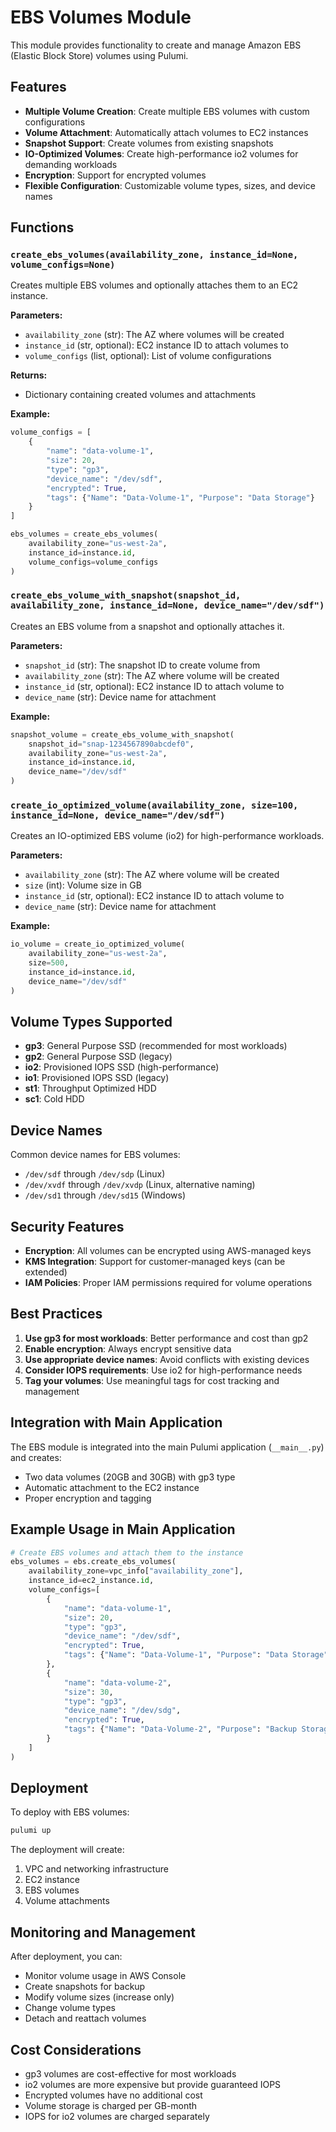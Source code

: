 # EBS Volumes Module

This module provides functionality to create and manage Amazon EBS (Elastic Block Store) volumes using Pulumi.

## Features

- **Multiple Volume Creation**: Create multiple EBS volumes with custom configurations
- **Volume Attachment**: Automatically attach volumes to EC2 instances
- **Snapshot Support**: Create volumes from existing snapshots
- **IO-Optimized Volumes**: Create high-performance io2 volumes for demanding workloads
- **Encryption**: Support for encrypted volumes
- **Flexible Configuration**: Customizable volume types, sizes, and device names

## Functions

### `create_ebs_volumes(availability_zone, instance_id=None, volume_configs=None)`

Creates multiple EBS volumes and optionally attaches them to an EC2 instance.

**Parameters:**
- `availability_zone` (str): The AZ where volumes will be created
- `instance_id` (str, optional): EC2 instance ID to attach volumes to
- `volume_configs` (list, optional): List of volume configurations

**Returns:**
- Dictionary containing created volumes and attachments

**Example:**
```python
volume_configs = [
    {
        "name": "data-volume-1",
        "size": 20,
        "type": "gp3",
        "device_name": "/dev/sdf",
        "encrypted": True,
        "tags": {"Name": "Data-Volume-1", "Purpose": "Data Storage"}
    }
]

ebs_volumes = create_ebs_volumes(
    availability_zone="us-west-2a",
    instance_id=instance.id,
    volume_configs=volume_configs
)
```

### `create_ebs_volume_with_snapshot(snapshot_id, availability_zone, instance_id=None, device_name="/dev/sdf")`

Creates an EBS volume from a snapshot and optionally attaches it.

**Parameters:**
- `snapshot_id` (str): The snapshot ID to create volume from
- `availability_zone` (str): The AZ where volume will be created
- `instance_id` (str, optional): EC2 instance ID to attach volume to
- `device_name` (str): Device name for attachment

**Example:**
```python
snapshot_volume = create_ebs_volume_with_snapshot(
    snapshot_id="snap-1234567890abcdef0",
    availability_zone="us-west-2a",
    instance_id=instance.id,
    device_name="/dev/sdf"
)
```

### `create_io_optimized_volume(availability_zone, size=100, instance_id=None, device_name="/dev/sdf")`

Creates an IO-optimized EBS volume (io2) for high-performance workloads.

**Parameters:**
- `availability_zone` (str): The AZ where volume will be created
- `size` (int): Volume size in GB
- `instance_id` (str, optional): EC2 instance ID to attach volume to
- `device_name` (str): Device name for attachment

**Example:**
```python
io_volume = create_io_optimized_volume(
    availability_zone="us-west-2a",
    size=500,
    instance_id=instance.id,
    device_name="/dev/sdf"
)
```

## Volume Types Supported

- **gp3**: General Purpose SSD (recommended for most workloads)
- **gp2**: General Purpose SSD (legacy)
- **io2**: Provisioned IOPS SSD (high-performance)
- **io1**: Provisioned IOPS SSD (legacy)
- **st1**: Throughput Optimized HDD
- **sc1**: Cold HDD

## Device Names

Common device names for EBS volumes:
- `/dev/sdf` through `/dev/sdp` (Linux)
- `/dev/xvdf` through `/dev/xvdp` (Linux, alternative naming)
- `/dev/sd1` through `/dev/sd15` (Windows)

## Security Features

- **Encryption**: All volumes can be encrypted using AWS-managed keys
- **KMS Integration**: Support for customer-managed keys (can be extended)
- **IAM Policies**: Proper IAM permissions required for volume operations

## Best Practices

1. **Use gp3 for most workloads**: Better performance and cost than gp2
2. **Enable encryption**: Always encrypt sensitive data
3. **Use appropriate device names**: Avoid conflicts with existing devices
4. **Consider IOPS requirements**: Use io2 for high-performance needs
5. **Tag your volumes**: Use meaningful tags for cost tracking and management

## Integration with Main Application

The EBS module is integrated into the main Pulumi application (`__main__.py`) and creates:
- Two data volumes (20GB and 30GB) with gp3 type
- Automatic attachment to the EC2 instance
- Proper encryption and tagging

## Example Usage in Main Application

```python
# Create EBS volumes and attach them to the instance
ebs_volumes = ebs.create_ebs_volumes(
    availability_zone=vpc_info["availability_zone"],
    instance_id=ec2_instance.id,
    volume_configs=[
        {
            "name": "data-volume-1",
            "size": 20,
            "type": "gp3",
            "device_name": "/dev/sdf",
            "encrypted": True,
            "tags": {"Name": "Data-Volume-1", "Purpose": "Data Storage"}
        },
        {
            "name": "data-volume-2",
            "size": 30,
            "type": "gp3", 
            "device_name": "/dev/sdg",
            "encrypted": True,
            "tags": {"Name": "Data-Volume-2", "Purpose": "Backup Storage"}
        }
    ]
)
```

## Deployment

To deploy with EBS volumes:

```bash
pulumi up
```

The deployment will create:
1. VPC and networking infrastructure
2. EC2 instance
3. EBS volumes
4. Volume attachments

## Monitoring and Management

After deployment, you can:
- Monitor volume usage in AWS Console
- Create snapshots for backup
- Modify volume sizes (increase only)
- Change volume types
- Detach and reattach volumes

## Cost Considerations

- gp3 volumes are cost-effective for most workloads
- io2 volumes are more expensive but provide guaranteed IOPS
- Encrypted volumes have no additional cost
- Volume storage is charged per GB-month
- IOPS for io2 volumes are charged separately 